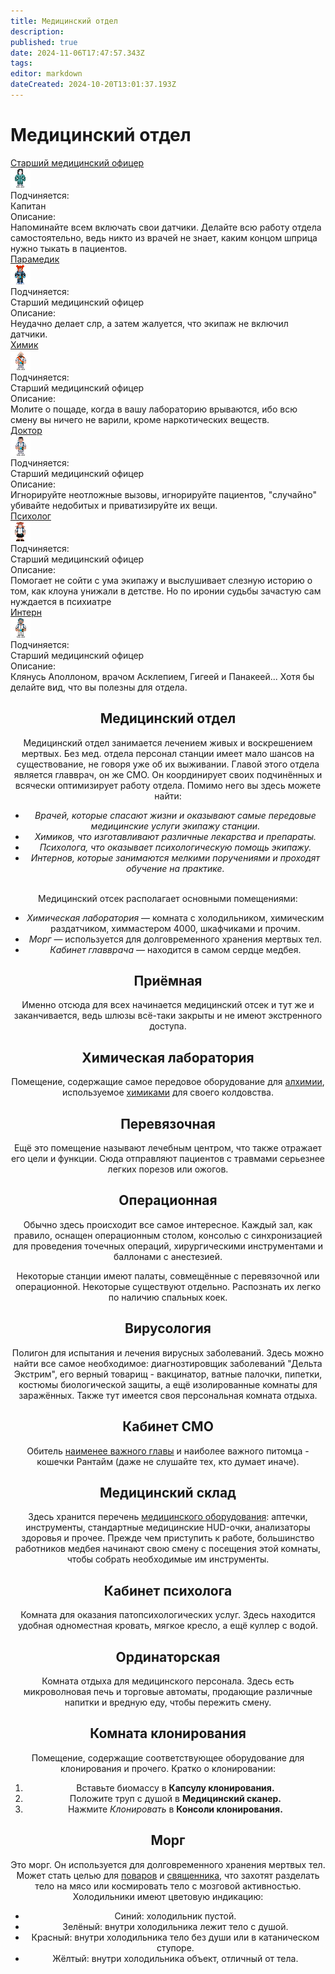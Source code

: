 ```yaml
---
title: Медицинский отдел
description: 
published: true
date: 2024-11-06T17:47:57.343Z
tags: 
editor: markdown
dateCreated: 2024-10-20T13:01:37.193Z
---
```


# Медицинский отдел


<div class="rolescontainer">
<div class="role">
<div class="rolename"><a href="/roles/chiefmedicalofficer" class="custom-link">Старший медицинский офицер</a></div>
<div class="roleimg"><img src="/roles/chiefmedicalofficer.png"></div>
<div class="roleheadlabel">Подчиняется:</div>
<div class="rolehead">Капитан</div>
<div class="roledesclabel">Описание:</div>  
<div class="roledesc">Напоминайте всем включать свои датчики. Делайте всю работу отдела самостоятельно, ведь никто из врачей не знает, каким концом шприца нужно тыкать в пациентов.</div>  
</div>
</div>

<div class="rolescontainer">

<div class="role">
<div class="rolename"><a href="/roles/paramedic" class="custom-link">Парамедик</a></div>
<div class="roleimg"><img src="/roles/paramedic.png"></div>
<div class="roleheadlabel">Подчиняется:</div>
<div class="rolehead">Старший медицинский офицер</div>
<div class="roledesclabel">Описание:</div>  
<div class="roledesc">Неудачно делает слр, а затем жалуется, что экипаж не включил датчики.</div>  
</div>  

<div class="role">
<div class="rolename"><a href="/roles/chemist" class="custom-link">Химик</a></div>
<div class="roleimg"><img src="/roles/chemist.png"></div>
<div class="roleheadlabel">Подчиняется:</div>
<div class="rolehead">Старший медицинский офицер</div>
<div class="roledesclabel">Описание:</div>  
<div class="roledesc">Молите о пощаде, когда в вашу лабораторию врываются, ибо всю смену вы ничего не варили, кроме наркотических веществ.</div>  
</div>

<div class="role">
<div class="rolename"><a href="/roles/doctor" class="custom-link">Доктор</a></div>
<div class="roleimg"><img src="/roles/doctor.png"></div>
<div class="roleheadlabel">Подчиняется:</div>
<div class="rolehead">Старший медицинский офицер</div>
<div class="roledesclabel">Описание:</div>  
<div class="roledesc">Игнорируйте неотложные вызовы, игнорируйте пациентов, "случайно" убивайте недобитых и приватизируйте их вещи.</div>  
</div>

<div class="role">
<div class="rolename"><a href="/roles/psychologist" class="custom-link">Психолог</a></div>
<div class="roleimg"><img src="/roles/psyschologistmeow.png"></div>
<div class="roleheadlabel">Подчиняется:</div>
<div class="rolehead">Старший медицинский офицер</div>
<div class="roledesclabel">Описание:</div>  
<div class="roledesc">
Помогает не сойти с ума экипажу и выслушивает слезную историю о том, как клоуна унижали в детстве. Но по иронии судьбы зачастую сам нуждается в психиатре</div>  
</div>   

<div class="role">
<div class="rolename"><a href="/roles/intern" class="custom-link">Интерн</a></div>
<div class="roleimg"><img src="/roles/intern.png"></div>
<div class="roleheadlabel">Подчиняется:</div>
<div class="rolehead">Старший медицинский офицер</div>
<div class="roledesclabel">Описание:</div>  
<div class="roledesc">Клянусь Аполлоном, врачом Асклепием, Гигеей и Панакеей... Хотя бы делайте вид, что вы полезны для отдела.</div>  
</div>  

  
</div>



<center>
<div class="textcontainer">

## Медицинский отдел

Медицинский отдел занимается лечением живых и воскрешением мертвых. Без мед. отдела персонал станции имеет мало шансов на существование, не говоря уже об их выживании.
Главой этого отдела является главврач, он же СМО. Он координирует своих подчинённых и всячески оптимизирует работу отдела.
Помимо него вы здесь можете найти:
  
<ul>
<li><i>Врачей, которые спасают жизни и оказывают самые передовые медицинские услуги экипажу станции.</i></li>
<li><i>Химиков, что изготавливают различные лекарства и препараты.</i></li>
<li><i>Психолога, что оказывает психологическую помощь экипажу.</i></li>
<li><i>Интернов, которые занимаются мелкими поручениями и проходят обучение на практике.</i></li></ul>
<br>
Медицинский отсек располагает основными помещениями:

<ul>
<li><i>Химическая лаборатория</i> — комната с холодильником, химическим раздатчиком, химмастером 4000, шкафчиками и прочим.</li>
<li><i>Морг</i> — используется для долговременного хранения мертвых тел.</li>
<li><i>Кабинет главврача</i> — находится в самом сердце медбея.</li>
</ul>
  
## Приёмная

Именно отсюда для всех начинается медицинский отсек и тут же и заканчивается, ведь шлюзы всё-таки закрыты и не имеют экстренного доступа.
  
## Химическая лаборатория

Помещение, содержащие самое передовое оборудование для <a href="/guides/chemistry">алхимии</a>, используемое <a href="/roles/chemist">химиками</a> для своего колдовства.
  
## Перевязочная

Ещё это помещение называют лечебным центром, что также отражает его цели и функции. Сюда отправляют пациентов с травмами серьезнее легких порезов или ожогов.
  
## Операционная

Обычно здесь происходит все самое интересное. Каждый зал, как правило, оснащен операционным столом, консолью с синхронизацией для проведения точечных операций, хирургическими инструментами и баллонами с анестезией.

Некоторые станции имеют палаты, совмещённые с перевязочной или операционной. Некоторые существуют отдельно. Распознать их легко по наличию спальных коек.
  
## Вирусология

Полигон для испытания и лечения вирусных заболеваний. Здесь можно найти все самое необходимое: диагнозтировщик заболеваний "Дельта Экстрим", его верный товарищ - вакцинатор, ватные палочки, пипетки, костюмы биологической защиты, а ещё изолированные комнаты для заражённых. Также тут имеется своя персональная комната отдыха. 
  
## Кабинет СМО

<p>Обитель <a href="/roles/chiefmedicalofficer">наименее важного главы</a> и наиболее важного питомца - кошечки Рантайм (даже не слушайте тех, кто думает иначе).
  
## Медицинский склад
 
Здесь хранится перечень <a href="/guides/medicalequipment">медицинского оборудования</a>: аптечки, инструменты, стандартные медицинские HUD-очки, анализаторы здоровья и прочее. Прежде чем приступить к работе, большинство работников медбея начинают свою смену с посещения этой комнаты, чтобы собрать необходимые им инструменты.

## Кабинет психолога

Комната для оказания патопсихологических услуг. Здесь находится удобная одноместная кровать, мягкое кресло, а ещё куллер с водой.
  
## Ординаторская

Комната отдыха для медицинского персонала. Здесь есть микроволновая печь и торговые автоматы, продающие различные напитки и вредную еду, чтобы пережить смену.
  
## Комната клонирования
  
Помещение, содержащие соответствующее оборудование для клонирования и прочего.
Кратко о клонировании:

<ol>
<li>Вставьте биомассу в <b>Капсулу клонирования.</b></li>
<li>Положите труп с душой в <b>Медицинский сканер.</b></li>
<li>Нажмите <i>Клонировать</i> в <b>Консоли клонирования.</b></li>
</ol>
  
## Морг
  
Это морг. Он используется для долговременного хранения мертвых тел. Может стать целью для <a href="/roles/chef">поваров</a> и <a href="/roles/priest">священника</a>, что захотят разделать тело на мясо или космировать тело с мозговой активностью.
Холодильники имеют цветовую индикацию: 

<ul>
<li>Синий: холодильник пустой.</li>
<li>Зелёный: внутри холодильника лежит тело с душой.</li>
<li>Красный: внутри холодильника тело без души или в катаническом ступоре.</li>
<li>Жёлтый: внутри холодильника объект, отличный от тела.</li>
</ul>
</div>
</center>